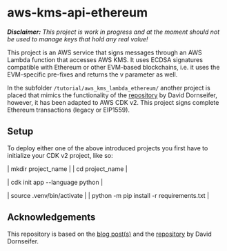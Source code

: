 # aws-kms-api-ethereum

***Disclaimer:** This project is work in progress and at the moment should not be used to manage keys that hold any real value!*

This project is an AWS service that signs messages through an AWS Lambda function that accesses AWS KMS. It uses ECDSA signatures compatible with Ethereum or other EVM-based blockchains, i.e. it uses the EVM-specific pre-fixes and returns the v parameter as well. 

In the subfolder `/tutorial/aws_kms_lambda_ethereum/` another project is placed that mimics the functionality of the [repository](https://github.com/aws-samples/aws-kms-ethereum-accounts) by David Dornseifer, however, it has been adapted to AWS CDK v2. This project signs complete Ethereum transactions (legacy or EIP1559).


## Setup

To deploy either one of the above introduced projects you first have to initialize your CDK v2 project, like so:

| mkdir project_name |
| cd project_name |

| cdk init app --language python |

| source .venv/bin/activate |
| python -m pip install -r requirements.txt |


## Acknowledgements

This repository is based on the [blog post(s)](https://aws.amazon.com/de/blogs/database/part1-use-aws-kms-to-securely-manage-ethereum-accounts/) and the [repository](https://github.com/aws-samples/aws-kms-ethereum-accounts) by David Dornseifer.
